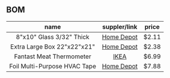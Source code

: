 
## BOM

| name | suppler/link | price |
| :---: | :---: | :---: |
| 8"x10" Glass 3/32" Thick | [Home Depot](https://www.homedepot.com/p/8-in-x-10-in-x-0-125-in-Clear-Glass-90810/300068240) | $2.11 |
| Extra Large Box 22"x22"x21" | [Home Depot](https://www.homedepot.com/p/The-Home-Depot-22-in-L-x-21-in-W-x-22-in-D-Extra-Large-Moving-Box-1001015/202518472) | $2.38 |
| Fantast Meat Thermometer | [IKEA](https://www.ikea.com/us/en/catalog/products/80100406/?query=FANTAST&icid=iba\|us\|unbxdsuggestion\|201811132211556208_1) | $6.99 |
| Foil Multi-Purpose HVAC Tape | [Home Depot](https://www.homedepot.com/p/Nashua-Tape-1-89-in-x-50-yd-322-Multi-Purpose-HVAC-Foil-Tape-1207792/100030120) | $7.88 |
<!--stackedit_data:
eyJoaXN0b3J5IjpbLTQ1NDY3MzM4NSwxOTAwOTA0Mjc5LC0zMj
EyOTc2NjUsLTUwMzUzMzA3N119
-->